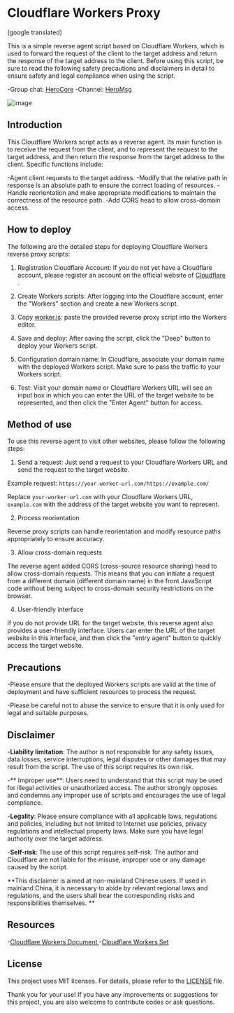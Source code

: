 # Cloudflare Workers Proxy 
(google translated)

This is a simple reverse agent script based on Cloudflare Workers, which is used to forward the request of the client to the target address and return the response of the target address to the client. Before using this script, be sure to read the following safety precautions and disclaimers in detail to ensure safety and legal compliance when using the script. 

-Group chat: [HeroCore](https://t.me/HeroCore) 
-Channel: [HeroMsg](https://t.me/HeroMsg) 

![ image](https://github.com/user-attachments/assets/72b35862-16cc-4224-89e1-ad0419a7ac4e) 


## Introduction 

This Cloudflare Workers script acts as a reverse agent. Its main function is to receive the request from the client, and to represent the request to the target address, and then return the response from the target address to the client. Specific functions include: 

-Agent client requests to the target address. 
-Modify that the relative path in response is an absolute path to ensure the correct loading of resources. 
-Handle reorientation and make appropriate modifications to maintain the correctness of the resource path. 
-Add CORS head to allow cross-domain access. 

## How to deploy 

The following are the detailed steps for deploying Cloudflare Workers reverse proxy scripts: 

1.  Registration Cloudflare Account: If you do not yet have a Cloudflare account, please register an account on the official website of [Cloudflare ](https://www.cloudflare.com/). 

2.  Create Workers scripts: After logging into the Cloudflare account, enter the "Workers" section and create a new Workers script. 

3.  Copy [worker.js](worker.js): paste the provided reverse proxy script into the Workers editor. 

4.  Save and deploy: After saving the script, click the "Deep" button to deploy your Workers script. 

5.  Configuration domain name: In Cloudflare, associate your domain name with the deployed Workers script. Make sure to pass the traffic to your Workers script. 

6.  Test: Visit your domain name or Cloudflare Workers URL will see an input box in which you can enter the URL of the target website to be represented, and then click the "Enter Agent" button for access. 

## Method of use 

To use this reverse agent to visit other websites, please follow the following steps: 

1.  Send a request: Just send a request to your Cloudflare Workers URL and send the request to the target website. 

   Example request: `https://your-worker-url.com/https://example.com/` 

   Replace `your-worker-url.com` with your Cloudflare Workers URL, `example.com` with the address of the target website you want to represent. 

2.  Process reorientation 

   Reverse proxy scripts can handle reorientation and modify resource paths appropriately to ensure accuracy. 

3.  Allow cross-domain requests 

   The reverse agent added CORS (cross-source resource sharing) head to allow cross-domain requests. This means that you can initiate a request from a different domain (different domain name) in the front JavaScript code without being subject to cross-domain security restrictions on the browser. 

4.  User-friendly interface 

   If you do not provide URL for the target website, this reverse agent also provides a user-friendly interface. Users can enter the URL of the target website in this interface, and then click the "entry agent" button to quickly access the target website. 

## Precautions 

-Please ensure that the deployed Workers scripts are valid at the time of deployment and have sufficient resources to process the request. 

-Please be careful not to abuse the service to ensure that it is only used for legal and suitable purposes. 

## Disclaimer 

-**Liability limitation**: The author is not responsible for any safety issues, data losses, service interruptions, legal disputes or other damages that may result from the script. The use of this script requires its own risk. 

-** Improper use**: Users need to understand that this script may be used for illegal activities or unauthorized access. The author strongly opposes and condemns any improper use of scripts and encourages the use of legal compliance. 

-**Legality**: Please ensure compliance with all applicable laws, regulations and policies, including but not limited to Internet use policies, privacy regulations and intellectual property laws. Make sure you have legal authority over the target address. 

-**Self-risk**: The use of this script requires self-risk. The author and Cloudflare are not liable for the misuse, improper use or any damage caused by the script. 

**This disclaimer is aimed at non-mainland Chinese users. If used in mainland China, it is necessary to abide by relevant regional laws and regulations, and the users shall bear the corresponding risks and responsibilities themselves. ** 


## Resources 

-[Cloudflare Workers Document ](https://developers.cloudflare.com/workers) 
-[Cloudflare Workers Set ](https://developers.cloudflare.com/workers/platform/settings) 

## License 

This project uses MIT licenses. For details, please refer to the [LICENSE](LICENSE) file. 

Thank you for your use! If you have any improvements or suggestions for this project, you are also welcome to contribute codes or ask questions. 
